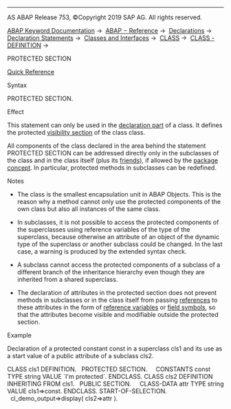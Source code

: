   

* * *

AS ABAP Release 753, ©Copyright 2019 SAP AG. All rights reserved.

[ABAP Keyword Documentation](javascript:call_link\('abenabap.htm'\)) →  [ABAP − Reference](javascript:call_link\('abenabap_reference.htm'\)) →  [Declarations](javascript:call_link\('abendeclarations.htm'\)) →  [Declaration Statements](javascript:call_link\('abenabap_declarations.htm'\)) →  [Classes and Interfaces](javascript:call_link\('abenclasses_and_interfaces.htm'\)) →  [CLASS](javascript:call_link\('abapclass.htm'\)) →  [CLASS - DEFINITION](javascript:call_link\('abapclass_definition.htm'\)) → 

PROTECTED SECTION

[Quick Reference](javascript:call_link\('abapclass_shortref.htm'\))

Syntax

PROTECTED SECTION.

Effect

This statement can only be used in the [declaration part](javascript:call_link\('abapclass_definition.htm'\)) of a class. It defines the protected [visibility section](javascript:call_link\('abenvisibility_section_glosry.htm'\) "Glossary Entry") of the class class.

All components of the class declared in the area behind the statement PROTECTED SECTION can be addressed directly only in the subclasses of the class and in the class itself (plus its [friends](javascript:call_link\('abenfriend_glosry.htm'\) "Glossary Entry")), if allowed by the [package concept](javascript:call_link\('abenpackage_concept_glosry.htm'\) "Glossary Entry"). In particular, protected methods in subclasses can be redefined.

Notes

-   The class is the smallest encapsulation unit in ABAP Objects. This is the reason why a method cannot only use the protected components of the own class but also all instances of the same class.
    
-   In subclasses, it is not possible to access the protected components of the superclasses using reference variables of the type of the superclass, because otherwise an attribute of an object of the dynamic type of the superclass or another subclass could be changed. In the last case, a warning is produced by the extended syntax check.
    
-   A subclass cannot access the protected components of a subclass of a different branch of the inheritance hierarchy even though they are inherited from a shared superclass.
    
-   The declaration of attributes in the protected section does not prevent methods in subclasses or in the class itself from passing [references](javascript:call_link\('abenreference_glosry.htm'\) "Glossary Entry") to these attributes in the form of [reference variables](javascript:call_link\('abenreference_variable_glosry.htm'\) "Glossary Entry") or [field symbols](javascript:call_link\('abenfield_symbol_glosry.htm'\) "Glossary Entry"), so that the attributes become visible and modifiable outside the protected section.
    

Example

Declaration of a protected constant const in a superclass cls1 and its use as a start value of a public attribute of a subclass cls2.

CLASS cls1 DEFINITION.
  PROTECTED SECTION.
    CONSTANTS const TYPE string VALUE \`I'm protected\`.
ENDCLASS.
CLASS cls2 DEFINITION INHERITING FROM cls1.
  PUBLIC SECTION.
    CLASS-DATA attr TYPE string VALUE cls1=>const.
ENDCLASS.
START-OF-SELECTION.
  cl\_demo\_output=>display( cls2=>attr ).